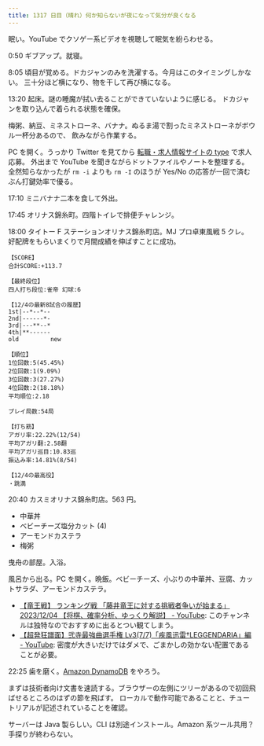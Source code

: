 ```yaml
---
title: 1317 日目（晴れ）何か知らないが夜になって気分が良くなる
---
```


眠い。YouTube でクソゲー系ビデオを視聴して眠気を紛らわせる。

0:50 ギブアップ。就寝。

8:05 頃目が覚める。ドカジャンのみを洗濯する。今月はこのタイミングしかない。
三十分ほど横になり、物を干して再び横になる。

13:20 起床。謎の睡魔が拭い去ることができていないように感じる。
ドカジャンを取り込んで着られる状態を確保。

梅粥、納豆、ミネストローネ、バナナ。ぬるま湯で割ったミネストローネがボウル一杯分あるので、
飲みながら作業する。

PC を開く。うっかり Twitter を見てから [転職・求人情報サイトの type](https://type.jp/) で求人応募。
外出まで YouTube を聞きながらドットファイルやノートを整理する。
全然知らなかったが `rm -i` よりも `rm -I` のほうが Yes/No の応答が一回で済むぶん打鍵効率で優る。

17:10 ミニバナナ二本を食して外出。

17:45 オリナス錦糸町。四階トイレで排便チャレンジ。

18:00 タイトー F ステーションオリナス錦糸町店。MJ プロ卓東風戦 5 クレ。
好配牌をもらいまくりで月間成績を伸ばすことに成功。

```text
【SCORE】
合計SCORE:+113.7

【最終段位】
四人打ち段位:雀帝 幻球:6

【12/4の最新8試合の履歴】
1st|--*--*--
2nd|------*-
3rd|---**--*
4th|**------
old         new

【順位】
1位回数:5(45.45%)
2位回数:1(9.09%)
3位回数:3(27.27%)
4位回数:2(18.18%)
平均順位:2.18

プレイ局数:54局

【打ち筋】
アガリ率:22.22%(12/54)
平均アガリ翻:2.58翻
平均アガリ巡目:10.83巡
振込み率:14.81%(8/54)

【12/4の最高役】
・跳満
```

20:40 カスミオリナス錦糸町店。563 円。

* 中華丼
* ベビーチーズ塩分カット (4)
* アーモンドカステラ
* 梅粥

曳舟の部屋。入浴。

風呂から出る。PC を開く。晩飯。ベビーチーズ、小ぶりの中華丼、豆腐、カットサラダ、アーモンドカステラ。

* [【竜王戦】 ランキング戦 「藤井竜王に対する挑戦者争いが始まる」 2023/12/04 【将棋、確率分析、ゆっくり解説】 - YouTube](https://www.youtube.com/watch?v=O-YUpdCf28Y):
  このチャンネルは独特なのでおすすめに出るとつい観てしまう。
* [【超発狂譜面】弐寺最強曲選手権 Lv3(7/7)「疾風迅雷†LEGGENDARIA」編 - YouTube](https://www.youtube.com/watch?v=iUgOjo5pq1E):
  密度が大きいだけではダメで、ごまかしの効かない配置であることが必要。

22:25 歯を磨く。[Amazon DynamoDB](https://docs.aws.amazon.com/amazondynamodb/latest/developerguide/Introduction.html)
をやろう。

まずは技術者向け文書を速読する。ブラウザーの左側にツリーがあるので初回飛ばせるところのはずの節を飛ばす。
ローカルで動作可能であることと、チュートリアルが記述されていることを確認。

サーバーは Java 製らしい。CLI は別途インストール。Amazon 系ツール共用？
手探りが終わらない。

